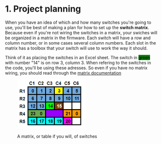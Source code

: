 # 1. Project planning

When you have an idea of which and how many switches you're going to use, you'll be best of making a plan for how to set up the **switch matrix**. Because even if you're not wiring the switches in a matrix, your swiches will be organized in a matrix in  the firmware. Each switch will have a row and column number, or in some cases several column numbers. Each slot in the matrix has a toolbox that your switch will use to work the way it should.&#x20;

Think of it as placing the switches in an Excel sheet. The switch in <mark style="background-color:green;">green</mark> with number "14" is on row 3, column 3. When refering to the switches in the code, you'll be using these adresses. So even if you have no matrix wiring, you should read through the [matrix documentation](matrix.md)&#x20;

<figure><img src="../.gitbook/assets/image (3).png" alt=""><figcaption><p>A matrix, or table if you will, of switches</p></figcaption></figure>

